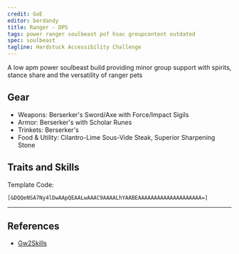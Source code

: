 ```yaml
---
credit: GoE
editor: berdandy
title: Ranger - DPS
tags: power ranger soulbeast pof hsac groupcontent outdated
spec: soulbeast
tagline: Hardstuck Accessibility Challenge
---
```


A low apm power soulbeast build providing minor group support with spirits, stance share and the versatility of ranger pets

## Gear

- Weapons: Berserker's Sword/Axe with Force/Impact Sigils
- Armor: Berserker's with Scholar Runes
- Trinkets: Berserker's
- Food & Utility: Cilantro-Lime Sous-Vide Steak, Superior Sharpening Stone

## Traits and Skills

Template Code:

`[&DQQeNSA7Ny4lDwAApQEAALwAAAC9AAAALhYAABEAAAAAAAAAAAAAAAAAAAA=]`

---

<div
  data-armory-embed='skills'
  data-armory-ids='21773,12633,12497,12498,45717'
>
</div>
<div
  data-armory-embed='specializations'
  data-armory-ids='30,32,55'
  data-armory-30-traits='1069,1016,1888'
  data-armory-32-traits='1606,1047,1066'
  data-armory-55-traits='2071,2161,2128'
>
</div>
<script async src='https://unpkg.com/armory-embeds@^0.x.x/armory-embeds.js'></script>



## References

- [Gw2Skills](http://gw2skills.net/editor/?POgAwelJwAZIMFmJWqX7P3JsD-zRIYR0wXG1mAVUA2ONUYGA-e)
